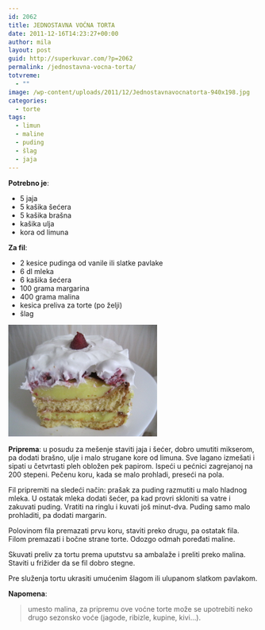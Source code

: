```yaml
---
id: 2062
title: JEDNOSTAVNA VOĆNA TORTA
date: 2011-12-16T14:23:27+00:00
author: mila
layout: post
guid: http://superkuvar.com/?p=2062
permalink: /jednostavna-vocna-torta/
totvreme:
  - ""
image: /wp-content/uploads/2011/12/Jednostavnavocnatorta-940x198.jpg
categories:
  - torte
tags:
  - limun
  - maline
  - puding
  - šlag
  - jaja
---
```

**Potrebno je**:

  * 5 jaja
  * 5 kašika šećera
  * 5 kašika brašna
  * kašika ulja
  * kora od limuna

**Za fil**:

  * 2 kesice pudinga od vanile ili slatke pavlake
  * 6 dl mleka
  * 6 kašika šećera
  * 100 grama margarina
  * 400 grama malina
  * kesica preliva za torte (po želji)
  * šlag

<img class="alignnone size-medium wp-image-3848" title="Jednostavnavocnatorta" src="/wp-content/uploads/2011/12/Jednostavnavocnatorta-1024x768.jpg" alt="" width="300" height="225" /> 

**Priprema**: u posudu za mešenje staviti jaja i šećer, dobro umutiti mikserom, pa dodati brašno, ulje i malo strugane kore od limuna. Sve lagano izmešati i sipati u četvrtasti pleh obložen pek papirom. Ispeći u pećnici zagrejanoj na 200 stepeni. Pečenu koru, kada se malo prohladi, preseći na pola.

Fil pripremiti na sledeći način: prašak za puding razmutiti u malo hladnog mleka. U ostatak mleka dodati šećer, pa kad provri skloniti sa vatre i zakuvati puding. Vratiti na ringlu i kuvati još minut-dva. Puding samo malo prohladiti, pa dodati margarin.

Polovinom fila premazati prvu koru, staviti preko drugu, pa ostatak fila. Filom premazati i bočne strane torte. Odozgo odmah poređati maline.

Skuvati preliv za tortu prema uputstvu sa ambalaže i preliti preko malina. Staviti u frižider da se fil dobro stegne.

Pre služenja tortu ukrasiti umućenim šlagom ili ulupanom slatkom pavlakom.

**Napomena**: 
> umesto malina, za pripremu ove voćne torte može se upotrebiti neko drugo sezonsko voće (jagode, ribizle, kupine, kivi&#8230;).